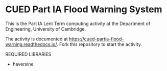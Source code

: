 # CUED Part IA Flood Warning System

This is the Part IA Lent Term computing activity at the Department of
Engineering, University of Cambridge.

The activity is documented at
https://cued-partia-flood-warning.readthedocs.io/. Fork this repository
to start the activity.

REQUIRED LIBRARIES
- haversine